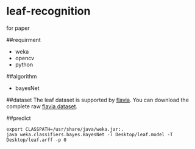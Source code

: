 leaf-recognition
================

for paper

##requirment
- weka
- opencv
- python

##algorithm
- bayesNet

##dataset
The leaf dataset is supported by [flavia]. 
You can download the complete raw [flavia dataset].

##predict
```
export CLASSPATH=/usr/share/java/weka.jar:.
java weka.classifiers.bayes.BayesNet -l Desktop/leaf.model -T Desktop/leaf.arff -p 0
```

[flavia]:http://flavia.sourceforge.net/
[flavia dataset]:https://sourceforge.net/projects/flavia/files/Leaf%20Image%20Dataset/1.0/Leaves.tar.bz2/download
